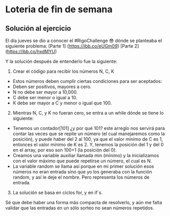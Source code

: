 # **Loteria de fin de semana**
## Solución al ejercicio 

El día jueves se dio a conocer el #RigoChallenge :sunglasses: dónde se planteaba el siguiente problema: 
[Parte 1] (https://ibb.co/eUGm09)
[Parte 2] (https://ibb.co/hxdMYU)

Y la solución después de entenderlo fue la siguiente: 
1. Crear el código para recibir los números N, C, K 
* Estos números deben cumplir ciertas condiciones para ser aceptados: 
* Deben ser positivos, mayores a cero. 
* N no debe ser mayor a 10,000.
* C debe ser menor o igual a 10. 
* K debe ser mayor a C y menor o igual que 100. 


2. Mientras N, C, y K no fueran cero, se entra a un while dónde se tiene lo siguiente: 
* Tenemos un contador[101] ¿y por qué 101? este arreglo nos servirá para contar las veces que se repite un número
(el cual manejaremos como la posición), y puede haber del 2 al 100, ya que el valor minimo de C es 1, entonces el 
valor mínimo de K es 2. Y, tenemos la posición del 1 y del 0 en el array,  por eso son 100+1 (la posición del 0). 
* Creamos una variable auxiliar llamada min (mínimo) y la inicializamos con el valor máximo que puede repetirse 
un número, el cual es N. 
* La variable random se llama así porque en mi primer solución esos números no eran entrada síno que yo los generaba
con la función random, y así le deje el nombre. Pero representa los números de entrada. 

3. La solución se basa en ciclos for, y en if´s. 

Sé que debe haber una forma más compacta de resolverlo, y aún me falta validar que las entradas en un sólo sorteo no sean números
repetidos. 
